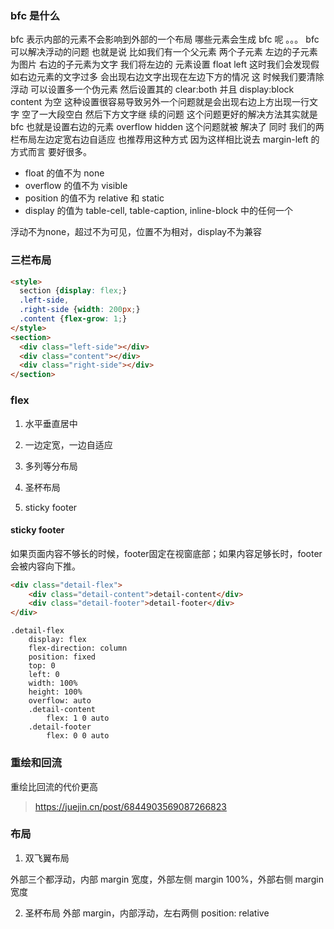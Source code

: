 ### bfc 是什么
bfc 表示内部的元素不会影响到外部的一个布局 哪些元素会生成 bfc 呢 。。。 bfc 可以解决浮动的问题 也就是说 比如我们有一个父元素 两个子元素 左边的子元素为图片 右边的子元素为文字 我们将左边的 元素设置 float left 这时我们会发现假如右边元素的文字过多 会出现右边文字出现在左边下方的情况 这 时候我们要清除浮动 可以设置多一个伪元素 然后设置其的 clear:both 并且 display:block content 为空 这种设置很容易导致另外一个问题就是会出现右边上方出现一行文字 空了一大段空白 然后下方文字继 续的问题 这个问题更好的解决方法其实就是 bfc 也就是设置右边的元素 overflow hidden 这个问题就被 解决了 同时 我们的两栏布局左边定宽右边自适应 也推荐用这种方式 因为这样相比说去 margin-left 的 方式而言 要好很多。


- float 的值不为 none
- overflow 的值不为 visible
- position 的值不为 relative 和 static
- display 的值为 table-cell, table-caption, inline-block 中的任何一个

浮动不为none，超过不为可见，位置不为相对，display不为兼容

### 三栏布局

``` html
<style>
  section {display: flex;}
  .left-side,
  .right-side {width: 200px;}
  .content {flex-grow: 1;}
</style>
<section>
  <div class="left-side"></div>
  <div class="content"></div>
  <div class="right-side"></div>
</section>
```


### flex

1. 水平垂直居中

2. 一边定宽，一边自适应

3. 多列等分布局

4. 圣杯布局

5. sticky footer

#### sticky footer
如果页面内容不够长的时候，footer固定在视窗底部；如果内容足够长时，footer会被内容向下推。

``` html
<div class="detail-flex">
    <div class="detail-content">detail-content</div>
    <div class="detail-footer">detail-footer</div>
</div>
```

``` stylus
.detail-flex
    display: flex
    flex-direction: column
    position: fixed
    top: 0
    left: 0
    width: 100%
    height: 100%
    overflow: auto
    .detail-content
        flex: 1 0 auto
    .detail-footer
        flex: 0 0 auto
```

### 重绘和回流

重绘比回流的代价更高

> https://juejin.cn/post/6844903569087266823

### 布局

1. 双飞翼布局

外部三个都浮动，内部 margin 宽度，外部左侧 margin 100%，外部右侧 margin 宽度 

2. 圣杯布局
外部 margin，内部浮动，左右两侧 position: relative
